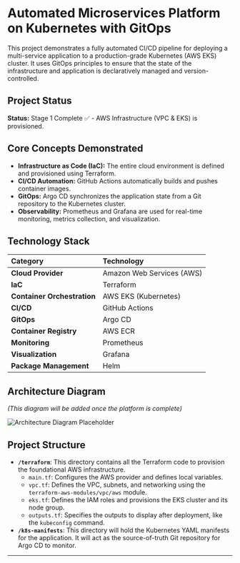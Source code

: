 # Automated Microservices Platform on Kubernetes with GitOps

This project demonstrates a fully automated CI/CD pipeline for deploying a multi-service application to a production-grade Kubernetes (AWS EKS) cluster. It uses GitOps principles to ensure that the state of the infrastructure and application is declaratively managed and version-controlled.

## Project Status


**Status:** Stage 1 Complete ✅ - AWS Infrastructure (VPC & EKS) is provisioned.

## Core Concepts Demonstrated

-   **Infrastructure as Code (IaC):** The entire cloud environment is defined and provisioned using Terraform.
-   **CI/CD Automation:** GitHub Actions automatically builds and pushes container images.
-   **GitOps:** Argo CD synchronizes the application state from a Git repository to the Kubernetes cluster.
-   **Observability:** Prometheus and Grafana are used for real-time monitoring, metrics collection, and visualization.

## Technology Stack

| Category | Technology |
| :--- | :--- |
| **Cloud Provider** | Amazon Web Services (AWS) |
| **IaC** | Terraform |
| **Container Orchestration** | AWS EKS (Kubernetes) |
| **CI/CD** | GitHub Actions |
| **GitOps** | Argo CD |
| **Container Registry**| AWS ECR |
| **Monitoring** | Prometheus |
| **Visualization**| Grafana |
| **Package Management**| Helm |


## Architecture Diagram

*(This diagram will be added once the platform is complete)*

![Architecture Diagram Placeholder](https://via.placeholder.com/800x450.png?text=Architecture%20Diagram%20Coming%20Soon)

## Project Structure

-   **`/terraform`**: This directory contains all the Terraform code to provision the foundational AWS infrastructure.
    -   `main.tf`: Configures the AWS provider and defines local variables.
    -   `vpc.tf`: Defines the VPC, subnets, and networking using the `terraform-aws-modules/vpc/aws` module.
    -   `eks.tf`: Defines the IAM roles and provisions the EKS cluster and its node group.
    -   `outputs.tf`: Specifies the outputs to display after deployment, like the `kubeconfig` command.
-   **`/k8s-manifests`**: This directory will hold the Kubernetes YAML manifests for the application. It will act as the source-of-truth Git repository for Argo CD to monitor.

---